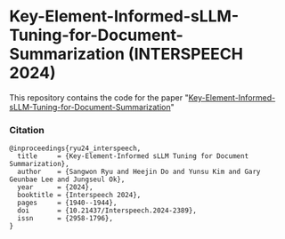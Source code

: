 # Key-Element-Informed-sLLM-Tuning-for-Document-Summarization (INTERSPEECH 2024)

This repository contains the code for the paper "[Key-Element-Informed-sLLM-Tuning-for-Document-Summarization](https://www.isca-archive.org/interspeech_2024/ryu24_interspeech.html)"

### Citation

```
@inproceedings{ryu24_interspeech,
  title     = {Key-Element-Informed sLLM Tuning for Document Summarization},
  author    = {Sangwon Ryu and Heejin Do and Yunsu Kim and Gary Geunbae Lee and Jungseul Ok},
  year      = {2024},
  booktitle = {Interspeech 2024},
  pages     = {1940--1944},
  doi       = {10.21437/Interspeech.2024-2389},
  issn      = {2958-1796},
}
```
